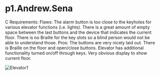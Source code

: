 # p1.Andrew.Sena

C Requirements:
  Flaws:
    The alarm button is too close to the keyholes for various elevator functions (i.e. lights). There is a great amount of empty space between the last buttons and the       device that indicates the current floor. There is no Braille for the key slots so a blind person would not be able to understand those. 
  Pros:
    The buttons are very nicely laid out.
    There is Braille on the floor and open/close buttons.
    Elevator has additional functionality turned on/off through keys.
    Very obvious display to show current floor.
    
![Elevator1](https://user-images.githubusercontent.com/57376958/192939639-de6c45a8-e18f-4fd3-97f5-bc6e2a6ca31a.png)

